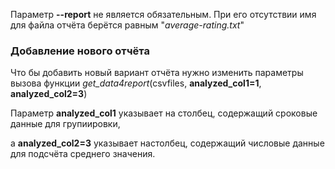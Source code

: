 Параметр __--report__ не является обязательным. При его отсутствии имя для файла отчёта берётся равным "_average-rating.txt_"

### Добавление нового отчёта
Что бы добавить новый вариант отчёта нужно изменить параметры вызова функции _get_data4report_(csvfiles, __analyzed_col1=1__, __analyzed_col2=3__)

Параметр __analyzed_col1__ указывает на столбец, содержащий сроковые данные для групиировки,

а __analyzed_col2=3__ указывает настолбец, содержащий числовые данные для подсчёта среднего значения.